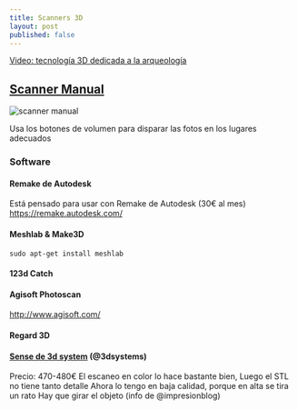 ```yaml
---
title: Scanners 3D
layout: post
published: false
---
```


[Video: tecnología 3D dedicada a la arqueología](https://youtu.be/Ux7ZMwExk4I)


## [Scanner Manual](http://www.thingiverse.com/thing:1762299/)

![scanner manual](http://thingiverse-production-new.s3.amazonaws.com/renders/f5/50/fb/9d/57/1f19e6a0978524aeff65dcd8e1667035_preview_featured.jpg)

Usa los botones de volumen para disparar las fotos en los lugares adecuados

### Software

#### Remake de Autodesk

Está pensado para usar con Remake de Autodesk (30€ al mes) https://remake.autodesk.com/

#### Meshlab & Make3D

    sudo apt-get install meshlab

#### 123d Catch


#### Agisoft Photoscan

http://www.agisoft.com/

#### Regard 3D

####  [Sense de 3d system](http://www.3dsystems.com/shop/sense) (@3dsystems)
Precio: 470-480€
El escaneo en color lo hace bastante bien, Luego el STL no tiene tanto detalle
Ahora lo tengo en baja calidad, porque en alta se tira un rato
Hay que girar el objeto
(info de @impresionblog)
